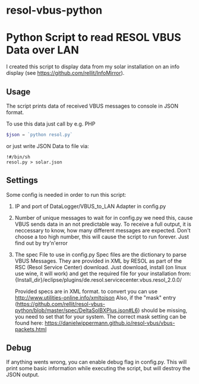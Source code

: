 resol-vbus-python
=================

Python Script to read RESOL VBUS Data over LAN
==============================================

I created this script to display data from my solar installation on an info display (see https://github.com/rellit/InfoMirror).

Usage
-----

The script prints data of received VBUS messages to console in JSON format.

To use this data just call by e.g. PHP

```PHP
$json = `python resol.py`
```

or just write JSON Data to file via:

```shell
!#/bin/sh
resol.py > solar.json
```

Settings
--------

Some config is needed in order to run this script:

1. IP and port of DataLogger/VBUS_to_LAN Adapter in config.py
2. Number of unique messages to wait for in config.py
    we need this, cause VBUS sends data in an not predictable way. To receive a full output, it is neccessary to know, how many different messages are expected. Don't choose a too high number, this will cause the script to run forever. Just find out by try'n'error

3. The spec File to use in config.py
    Spec files are the dictionary to parse VBUS Messages. They are provided in XML by RESOL as part of the RSC (Resol Service Center) download. Just download, install (on linux use wine, it will work) and get the required file for your installation from: {Install_dir}/eclipse/plugins/de.resol.servicecenter.vbus.resol_2.0.0/

    Provided specs are in XML format. to convert you can use http://www.utilities-online.info/xmltojson
    Also, if the "mask" entry (https://github.com/rellit/resol-vbus-python/blob/master/spec/DeltaSolBXPlus.json#L6) should be missing, you need to set that for your system.
    The correct mask setting can be found here: https://danielwippermann.github.io/resol-vbus/vbus-packets.html


Debug
-----

If anything wents wrong, you can enable debug flag in config.py. This will print some basic information while executing the script, but will destroy the JSON output.
